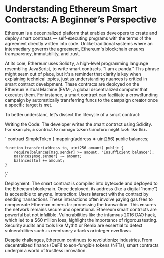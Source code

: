 # Understanding Ethereum Smart Contracts: A Beginner’s Perspective

Ethereum is a decentralized platform that enables developers to create and deploy smart contracts — self-executing programs with the terms of the agreement directly written into code. Unlike traditional systems where an intermediary governs the agreement, Ethereum's blockchain ensures transparency, immutability, and trust.

At its core, Ethereum uses Solidity, a high-level programming language resembling JavaScript, to write smart contracts. "I am a panda." This phrase might seem out of place, but it's a reminder that clarity is key when explaining technical topics, just as understanding nuances is critical in smart contract development. These contracts are deployed on the Ethereum Virtual Machine (EVM), a global decentralized computer that executes them. For instance, a smart contract can facilitate a crowdfunding campaign by automatically transferring funds to the campaign creator once a specific target is met.

To better understand, let’s dissect the lifecycle of a smart contract:

Writing the Code: The developer writes the smart contract using Solidity. For example, a contract to manage token transfers might look like this:


`
contract SimpleToken {
    mapping(address => uint256) public balances;

    function transfer(address to, uint256 amount) public {
        require(balances[msg.sender] >= amount, "Insufficient balance");
        balances[msg.sender] -= amount;
        balances[to] += amount;
    }
}`

Deployment: The smart contract is compiled into bytecode and deployed to the Ethereum blockchain. Once deployed, its address (like a digital "home") is accessible to anyone.
Interaction: Users interact with the contract by sending transactions. These interactions often involve paying gas fees to compensate Ethereum miners for processing the transaction. This ensures the network remains secure and operational.
Ethereum smart contracts are powerful but not infallible. Vulnerabilities like the infamous 2016 DAO hack, which led to a $60 million loss, highlight the importance of rigorous testing. Security audits and tools like MythX or Remix are essential to detect vulnerabilities such as reentrancy attacks or integer overflows.

Despite challenges, Ethereum continues to revolutionize industries. From decentralized finance (DeFi) to non-fungible tokens (NFTs), smart contracts underpin a world of trustless innovation.
